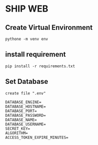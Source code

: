 # SHIP WEB

## Create Virtual Environment
    pythone -m venv env

## install requirement
    pip install -r requirements.txt

## Set Database
    create file ".env"
    
    DATABASE_ENGINE=
    DATABASE_HOSTNAME=
    DATABASE_PORT=
    DATABASE_PASSWORD=
    DATABASE_NAME=
    DATABASE_USERNAME=
    SECRET_KEY=
    ALGORITHM=
    ACCESS_TOKEN_EXPIRE_MINUTES=
